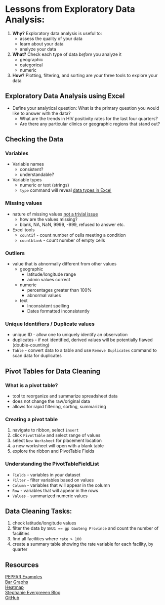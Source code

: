 # Lessons from Exploratory Data Analysis:
1. **Why?** Exploratory data analysis is useful to:
    * assess the quality of your data
    * learn about your data
    * analyze your data
2. **What?** Check each type of data _before_ you analyze it
    * geographic 
    * categorical
    * numeric
3. **How?** Plotting, filtering, and sorting are your three tools to explore your data

 
 
## Exploratory Data Analysis using Excel
* Define your analytical question: What is the primary question you would like to answer with the data?
  * What are the trends in HIV positivity rates for the last four quarters?
  * Are there any particular clinics or geographic regions that stand out?

## Checking the Data
### Variables
* Variable names
  * consistent?
  * understandable?
* Variable types
  * numeric or text (strings)
  * `type` command will reveal [data types in Excel](https://support.office.com/en-us/article/TYPE-function-45b4e688-4bc3-48b3-a105-ffa892995899)

### Missing values
* nature of missing values [not a trivial issue](http://www.lexjansen.com/nesug/nesug01/ps/ps8009.pdf)
  * how are the values missing?
  * blank, NA, NaN, 9999, -999, refused to answer etc.
* Excel tools
  * `countif` - count number of cells meeting a condition
  * `countblank` - count number of empty cells

### Outliers
* value that is abnormally different from other values
    * geographic
      * latitude/longitude range
      * admin values correct
    * numeric
      * percentages greater than 100%
      * abnormal values
    * text
      * Inconsistent spelling
      * Dates formatted inconsistently

### Unique Identifiers / Duplicate values
* unique ID - allow one to uniquely identify an observation
* duplicates - if not identified, derived values will be potentially flawed (double-counting)
* `Table` - convert data to a table and use `Remove Duplicates` command to scan data for duplicates   

## Pivot Tables for Data Cleaning
### What is a pivot table?
* tool to reorganize and summarize spreadsheet data
* does not change the raw/original data
* allows for rapid filtering, sorting, summarizing

### Creating a pivot table
1. navigate to ribbon, select `insert`
2. click `PivotTable` and select range of values
3. select `New Worksheet` for placement location
4. a new worksheet will open with a blank table
5. explore the ribbon and PivotTable Fields

### Understanding the PivotTableFieldList
* `Fields` - variables in your dataset
* `Filter` - filter variables based on values
* `Column` - variables that will appear in the column  
* `Row` - variables that will appear in the rows  
* `Values` - summarized numeric values

## Data Cleaning Tasks:
1. check latitude/longitude values
2. filter the data by `SNU1 == gp Gauteng Province` and count the number of facilities
3. find all facilities where `rate > 100`
4. create a summary table showing the rate variable for each facility, by quarter

## Resources  
[PEPFAR Examples](https://achafetz.github.io/pals_dataviz/)  
[Bar Graphs](https://geocenter.github.io/resources/2016/10/26/bargraph.html)  
[Heatmap](https://geocenter.github.io/resources/2016/10/12/heatmap.html)  
[Stephanie Evergreeen Blog](http://stephanieevergreen.com/blog/)  
[GitHub](https://github.com)  

 
